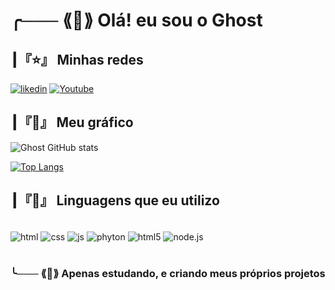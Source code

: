 # ╭─── ⟪🧙⟫ Olá! eu sou o Ghost 

## ┃『⭐』  Minhas redes

[![likedin](https://img.shields.io/badge/LinkedIn-0077B5?style=for-the-badge&logo=linkedin&logoColor=white)](https://br.linkedin.com/in/kayck-ghost-661a1a335)
[![Youtube](https://img.shields.io/badge/YouTube-FF0000?style=for-the-badge&logo=youtube&logoColor=white)](https://youtube.com/@kayck_?si=RSGoUsUBtJXPGBjl)

## ┃『🚀』 Meu gráfico

![Ghost GitHub stats](https://github-readme-stats.vercel.app/api?username=kayck66&show_icons=true&theme=dark)

[![Top Langs](https://github-readme-stats.vercel.app/api/top-langs/?username=kayck66&layout=pie)](https://github.com/anuraghazra/github-readme-stats)

## ┃『💎』 Linguagens que eu utilizo

<div style= "display: inline_block"><br/>
    <img align="center"alt= "html" src="https://img.shields.io/badge/HTML-239120?style=for-the-badge&logo=html5&logoColor=white"><img/>
    <img align="center"alt= "css" src="https://img.shields.io/badge/CSS-239120?&style=for-the-badge&logo=css3&logoColor=white"><img/>
    <img align="center"alt= "js" src="https://img.shields.io/badge/JavaScript-F7DF1E?style=for-the-badge&logo=javascript&logoColor=black"><img/>
    <img align="center"alt= "phyton" src="https://img.shields.io/badge/Python-3776AB?style=for-the-badge&logo=python&logoColor=white"><img/>
    <img align="center"alt= "html5" src="https://img.shields.io/badge/HTML5-E34F26?style=for-the-badge&logo=html5&logoColor=white"><img/>
    <img align="center"alt= "node.js" src="https://img.shields.io/badge/Node.js-43853D?style=for-the-badge&logo=node.js&logoColor=white"><img/>
</div><br/>

### ╰─── ⟪👻⟫ Apenas estudando, e criando meus próprios projetos
